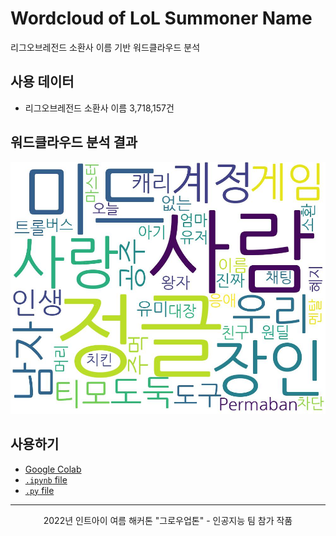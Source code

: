 # Wordcloud of LoL Summoner Name

리그오브레전드 소환사 이름 기반 워드클라우드 분석

## 사용 데이터

- 리그오브레전드 소환사 이름 3,718,157건

## 워드클라우드 분석 결과

![](image/Wordcloud_of_LoL_Summoner_Name.jpeg)

## 사용하기

- [Google Colab](https://colab.research.google.com/drive/18BSMn7PyDTUBq5CICuaCMZUczHQK1FRz?usp=sharing)
- [`.ipynb` file](/Wordcloud-of-LoL-Summoner-Name/Wordcloud_of_LoL_Summoner_Name.ipynb)
- [`.py` file](/Wordcloud-of-LoL-Summoner-Name/Wordcloud_of_LoL_Summoner_Name.py)

---

<div align="center">2022년 인트아이 여름 해커톤 "그로우업톤" - 인공지능 팀 참가 작품</div>
